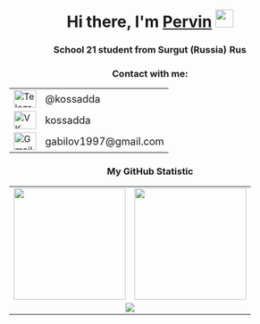 <h1 align="center">Hi there, I'm <a href="https://github.com/kossadda" target="_blank">Pervin</a>
<img src="https://github.com/blackcater/blackcater/raw/main/images/Hi.gif" height="32"/></h1>
<h3 align="center">School 21 student from Surgut (Russia) <img src="https://usagif.com/wp-content/uploads/gifs/russian-flag-6.gif" alt="Russian flag" width="32" height="16"></h3>


<div align="center">
  <h3>Contact with me:</h3>
  <table>
    <tr>
      <td>
        <a href="https://t.me/kossadda" target="_blank" style="text-decoration: none;">
          <img src="https://upload.wikimedia.org/wikipedia/commons/thumb/8/82/Telegram_logo.svg/1200px-Telegram_logo.svg.png" alt="Telegram logo" width="40" height="32">
        </a>
      </td>
      <td>
        <a href="https://t.me/kossadda" target="_blank" style="text-decoration: none;">
          <span style="font-size: 18px; vertical-align: middle;">@kossadda</span>
        </a>
      </td>
    </tr>
    <tr>
      <td>
        <a href="https://vk.com/kossadda" target="_blank" style="text-decoration: none;">
          <img src="https://ob-ulyanovsk.ru/images/vk.png" alt="VK logo" width="40" height="32">
        </a>
      </td>
      <td>
        <a href="https://vk.com/kossadda" target="_blank" style="text-decoration: none;">
          <span style="font-size: 18px; vertical-align: middle;">kossadda</span>
        </a>
      </td>
    </tr>
    <tr>
      <td>
        <a href="mailto:gabilov1997@gmail.com" style="text-decoration: none;">
          <img src="https://logo-base.com/logo/gmail_logo_icon.png" alt="Gmail logo" width="40" height="32">
        </a>
      </td>
      <td>
        <a href="mailto:gabilov1997@gmail.com" style="text-decoration: none;">
          <span style="font-size: 18px; vertical-align: middle;">gabilov1997@gmail.com</span>
        </a>
      </td>
    </tr>
  </table>
</div>


<p align="center">
  <h3 align="center">My GitHub Statistic</h3>
  <table>
    <tr>
      <td align="center">
          <img height="200" src="https://github-readme-stats.vercel.app/api?username=kossadda&theme=bear" />
        </a>
      </td>
      <td align="center">
          <img height="200" src="https://github-readme-stats.vercel.app/api/top-langs?username=kossadda&layout=compact&langs_count=8&card_width=440&theme=bear" />
        </a>
      </td>
    </tr>
    <tr>
      <td colspan="2" align="center">
        <img src="https://github-readme-streak-stats.herokuapp.com?user=kossadda&theme=bear&card_width=950" />
      </td>
    </tr>
  </table>
</p>


